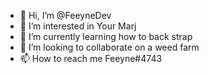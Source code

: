 - 👋 Hi, I’m @FeeyneDev
- 👀 I’m interested in Your Marj
- 🌱 I’m currently learning how to back strap
- 💞️ I’m looking to collaborate on a weed farm
- 📫 How to reach me Feeyne#4743
